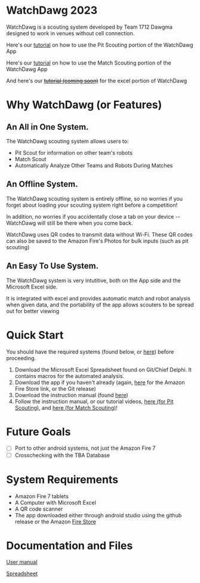 # WatchDawg 2023
WatchDawg is a scouting system developed by Team 1712 Dawgma designed to work in venues without cell connection. 

Here's our [tutorial](https://www.youtube.com/watch?v=Qy0VXm0XURE) on how to use the Pit Scouting portion of the WatchDawg App <!--maybe split into 2 parts like our videos?-->

Here's our [tutorial](https://www.youtube.com/watch?v=ftOPcMmmr5I) on how to use the Match Scouting portion of the WatchDawg App

And here's our ~~[tutorial (coming soon)](google.com)~~ for the excel portion of WatchDawg

<!--youtube links-->

# Why WatchDawg (or Features)

## An All in One System.

The WatchDawg scouting system allows users to: <!--IDK maybe change this-->
* Pit Scout for information on other team's robots <!--Better to use 1/2/3 or dots?-->
* Match Scout <!-- Or maybe not use a list because we have 2 things --> <!--Scratch that we're good-->
* Automatically Analyze Other Teams and Robots During Matches

## An Offline System.

The WatchDawg scouting system is entirely offline, so no worries if you forget about loading your scouting system right before a competition!

In addition, no worries if you accidentally close a tab on your device -- WatchDawg will still be there when you come back.

WatchDawg uses QR codes to transmit data without Wi-Fi. These QR codes can also be saved to the Amazon Fire's Photos for bulk inputs (such as pit scouting)

## An Easy To Use System.

The WatchDawg system is very intutitive, both on the App side and the Microsoft Excel side. <!-- reword obviously -->

It is integrated with excel and provides automatic match and robot analysis when given data, and the portability of the app allows scouters to be spread out for better viewing

<!--More stuff to note
not a web page (not a big deal but what if oops i closed the web page)
Excel Integration and Automatic Match Analysis check
Fully Offline check?
Ease of use/Portability check
App + Excel sheet check?

Future Steps check

-->

# Quick Start <!--Git has an internal wiki system so we could use that?-->

You should have the required systems (found below, or [here](https://github.com/Dawgma-1712/WatchDawg2023#system-requirements)) before proceeding.

1. Download the Microsoft Excel Spreadsheet found on Git/Chief Delphi. It contains macros for the automated analysis.
2. Download the app if you haven't already (again, [here](https://www.amazon.com/Dawgma-Robotics-WatchDawg/dp/B09VMZZ6FL/ref=sr_1_1?crid=2Z8C9C9DSI7YN&keywords=watchdawg&qid=1676407384&s=mobile-apps&sprefix=watchdawg%2Cmobile-apps%2C167&sr=1-1) for the Amazon Fire Store link, or the Git release)
3. Download the instruction manual (found [here](https://drive.google.com/file/d/1o54JGi-gihyFXh7UFRre76viZELWCKad/view?usp=sharing))
4. Follow the instruction manual, or our tutorial videos, [here (for Pit Scouting)](https://www.youtube.com/watch?v=Qy0VXm0XURE), and [here (for Match Scouting)](https://www.youtube.com/watch?v=ftOPcMmmr5I)!
<!-- Or if we use the wiki system: We have an in depth wiki for WatchDawg [here](linklinklinkyougetit)-->



# Future Goals

- [ ] Port to other android systems, not just the Amazon Fire 7
- [ ] Crosschecking with the TBA Database

<!--Any other goals-->

# System Requirements
* Amazon Fire 7 tablets
* A Computer with Microsoft Excel 
* A QR code scanner
* The app downloaded either through android studio using the github release or the Amazon [Fire Store](https://www.amazon.com/Dawgma-Robotics-WatchDawg/dp/B09VMZZ6FL/ref=sr_1_1?crid=2Z8C9C9DSI7YN&keywords=watchdawg&qid=1676407384&s=mobile-apps&sprefix=watchdawg%2Cmobile-apps%2C167&sr=1-1)

# Documentation and Files
[User manual](https://drive.google.com/file/d/1o54JGi-gihyFXh7UFRre76viZELWCKad/view?usp=sharing)

[Spreadsheet](/2023Mk1.8Empty.xlsm)

